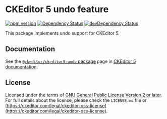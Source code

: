 CKEditor 5 undo feature
========================================

[![npm version](https://badge.fury.io/js/%40ckeditor%2Fckeditor5-undo.svg)](https://www.npmjs.com/package/@ckeditor/ckeditor5-undo)
[![Dependency Status](https://david-dm.org/ckeditor/ckeditor5-undo/status.svg)](https://david-dm.org/ckeditor/ckeditor5-undo)
[![devDependency Status](https://david-dm.org/ckeditor/ckeditor5-undo/dev-status.svg)](https://david-dm.org/ckeditor/ckeditor5-undo?type=dev)

This package implements undo support for CKEditor 5.

## Documentation

See the [`@ckeditor/ckeditor5-undo` package](https://ckeditor.com/docs/ckeditor5/latest/api/undo.html) page in [CKEditor 5 documentation](https://ckeditor.com/docs/ckeditor5/latest/).

## License

Licensed under the terms of [GNU General Public License Version 2 or later](http://www.gnu.org/licenses/gpl.html). For full details about the license, please check the `LICENSE.md` file or [https://ckeditor.com/legal/ckeditor-oss-license](https://ckeditor.com/legal/ckeditor-oss-license).
